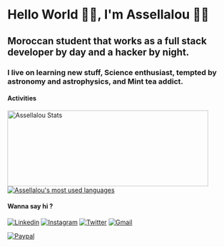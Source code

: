 # Hello World 👋🏼, I'm Assellalou 🐱‍💻

## Moroccan student that works as a full stack developer by day and a hacker by night.

### I live on learning new stuff, Science enthusiast, tempted by astronomy and astrophysics, and Mint tea addict.

#### Activities

<a href="https://github.com/assellalou/">
  <img align="center" height=170 width=450 src="https://github-readme-stats.vercel.app/api?username=assellalou&show_icons=true&theme=omni&count_private=true&include_all_commits=true" alt="Assellalou Stats" />
</a>
<a href="https://github.com/assellalou/">
  <img align="center" src="https://github-readme-stats.vercel.app/api/top-langs/?username=assellalou&layout=compact&theme=omni" alt="Assellalou's most used languages" />
</a>

#### Wanna say hi ?

[![Linkedin](https://img.shields.io/badge/assellalou-0077B5?style=flat-square&logo=Linkedin&logoColor=fff&link=https://www.linkedin.com/in/assellalou/)](https://www.linkedin.com/in/assellalou/)
[![Instagram](https://img.shields.io/badge/@massellalou-A13185?style=flat-square&logo=instagram&logoColor=fff&link=https://www.instagram.com/massellalou/)](https://www.instagram.com/massellalou/)
[![Twitter](https://img.shields.io/badge/@massellalou-55ADEE?style=flat-square&logo=twitter&logoColor=fff&link=https://www.twitter.com/massellalou/)](https://www.twitter.com/massellalou/)
[![Gmail](https://img.shields.io/badge/assellalu@gmail.com-D93025?style=flat-square&logo=Gmail&logoColor=fff&link=mailto:assellalu@gmail.com)](mailto:assellalu@gmail.com)

[![Paypal](https://img.shields.io/badge/Buy%20me%20a%20coffee-005EA6?style=flat-square&logo=paypal&logoColor=fff&link=https://www.paypal.me/assellalou/)](https://www.paypal.me/assellalou/)

